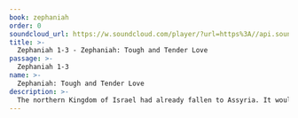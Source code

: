 ```yaml
---
book: zephaniah
order: 0
soundcloud_url: https://w.soundcloud.com/player/?url=https%3A//api.soundcloud.com/tracks/
title: >-
  Zephaniah 1-3 - Zephaniah: Tough and Tender Love
passage: >-
  Zephaniah 1-3
name: >-
  Zephaniah: Tough and Tender Love
description: >-
  The northern Kingdom of Israel had already fallen to Assyria. It wouldn't be long until Babylonia would come and conquer the southern Kingdom of Judah. Zephaniah is the last prophet to speak before the fall of Jerusalem and Judah. It is a stinging indictment against Judah, but not without a note of hope for God's people.
---
```


